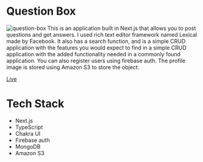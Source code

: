 # Question Box
![question-box](https://user-images.githubusercontent.com/13996983/190548091-abcef0c9-4c63-4bfe-a131-e5cd21480e2a.png)
This is an application built in Next.js that allows you to post questions and get answers. I used rich text editor framework named Lexical made by Facebook. It also has a search function, and is a simple CRUD application with the features you would expect to find in a simple CRUD application with the added functionality needed in a commonly found application.
You can also register users using firebase auth. The profile image is stored using Amazon S3 to store the object.

[Live](https://next-portfolio-beta-amber.vercel.app)

# Tech Stack
- Next.js
- TypeScript
- Chakra UI
- Firebase auth
- MongoDB
- Amazon S3
 
